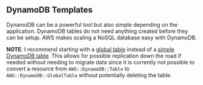 ## DynamoDB Templates

DynamoDB can be a powerful tool but also simple depending on the application. DynamoDB tables do not need anything created before they can be setup. AWS makes scaling a NoSQL database easy with DynamoDB.

**NOTE**: I recommend starting with a [global table](./global-table/global-ddb.yml) instead of a [simple DynamoDB table](./basic/ddb.yml). This allows for possible replication down the road if needed without needing to migrate data since it is currently not possible to convert a resource from `AWS::DynamoDB::Table` to `AWS::DynamoDB::GlobalTable` without potentially deleting the table.
